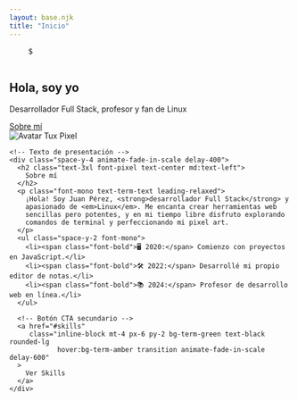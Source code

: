```yaml
---
layout: base.njk
title: "Inicio"
---
```


<!-- Hero -->
<section id="hero" class="relative h-screen bg-black overflow-hidden">
  <!-- Terminal -->
  <pre id="terminal"
       class="absolute inset-0 m-0 p-8 font-mono text-green-400 text-lg select-none pointer-events-none">
    <span class="prompt">$ </span><span id="typed"></span><span class="cursor-blink inline-block w-1 bg-green-400"></span>
  </pre>
  <!-- Contenido -->
  <div class="relative z-10 flex flex-col items-center justify-center h-full text-center px-4 text-white opacity-0 animate-fade-in-scale delay-500">
    <h1 class="font-pixel text-5xl md:text-7xl mb-4">Hola, soy yo</h1>
    <p class="font-mono text-lg md:text-xl mb-6">Desarrollador Full Stack, profesor y fan de Linux</p>
    <a href="#about"
       class="px-8 py-3 bg-white text-black rounded-lg hover:bg-term-amber transition">
      Sobre mí
    </a>
  </div>
</section>

<!-- Sobre mí -->
<!-- Sobre mí -->
<section id="about" class="py-16 bg-gray-50">
  <div class="max-w-4xl mx-auto grid gap-8 md:grid-cols-2 items-center">
    <!-- Avatar -->
    <img
      src="/assets/images/tux-pixel.png"
      alt="Avatar Tux Pixel"
      class="w-40 h-40 mx-auto rounded-full border-4 border-term-green
             animate-fade-in-scale delay-200"
    />

    <!-- Texto de presentación -->
    <div class="space-y-4 animate-fade-in-scale delay-400">
      <h2 class="text-3xl font-pixel text-center md:text-left">
        Sobre mí
      </h2>
      <p class="font-mono text-term-text leading-relaxed">
        ¡Hola! Soy Juan Pérez, <strong>desarrollador Full Stack</strong> y
        apasionado de <em>Linux</em>. Me encanta crear herramientas web
        sencillas pero potentes, y en mi tiempo libre disfruto explorando
        comandos de terminal y perfeccionando mi pixel art.
      </p>
      <ul class="space-y-2 font-mono">
        <li><span class="font-bold">🖥️ 2020:</span> Comienzo con proyectos en JavaScript.</li>
        <li><span class="font-bold">🛠️ 2022:</span> Desarrollé mi propio editor de notas.</li>
        <li><span class="font-bold">📚 2024:</span> Profesor de desarrollo web en línea.</li>
      </ul>

      <!-- Botón CTA secundario -->
      <a href="#skills"
         class="inline-block mt-4 px-6 py-2 bg-term-green text-black rounded-lg
                hover:bg-term-amber transition animate-fade-in-scale delay-600"
      >
        Ver Skills
      </a>
    </div>
  </div>
</section>


<!-- Skills -->
<section id="skills" class="py-16">
  <div class="max-w-4xl mx-auto space-y-8">
    <!-- tu grid de skills... -->
  </div>
</section>

<!-- Contacto -->
<section id="contact" class="py-16 bg-gray-50">
  <div class="max-w-md mx-auto space-y-6 animate-fade-in-scale">
    <!-- tu formulario... -->
  </div>
</section>
